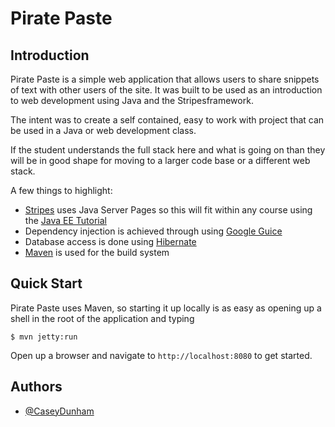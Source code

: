# Pirate Paste

## Introduction

Pirate Paste is a simple web application that allows users to share snippets of text with other users of the site. It was built to be used as an introduction to web development using Java and the Stripesframework. 

The intent was to create a self contained, easy to work with project that can be used in a Java or web development class. 

If the student understands the full stack here and what is going on than they will be in good shape for moving to a larger code base or a different web stack. 

A few things to highlight:

*  [Stripes](http://stripesframework.org) uses Java Server Pages so this will fit within any course using the [Java EE Tutorial](http://docs.oracle.com/javaee/6/tutorial/doc/)
*  Dependency injection is achieved through using [Google Guice](https://code.google.com/p/google-guice/)
*  Database access is done using [Hibernate](http://www.hibernate.org/)
* [Maven](http://maven.apache.org/) is used for the build system

## Quick Start

Pirate Paste uses Maven, so starting it up locally is as easy as opening up a shell in the root of the application and typing

    $ mvn jetty:run

Open up a browser and navigate to `http://localhost:8080` to get started.


## Authors

* [@CaseyDunham](https://twitter.com/Caseydunham)
